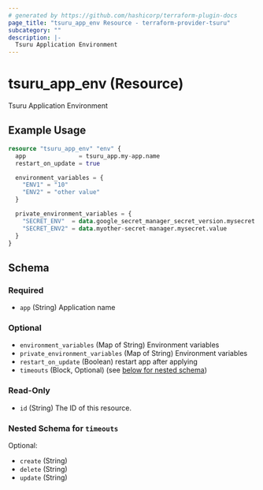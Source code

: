 ```yaml
---
# generated by https://github.com/hashicorp/terraform-plugin-docs
page_title: "tsuru_app_env Resource - terraform-provider-tsuru"
subcategory: ""
description: |-
  Tsuru Application Environment
---
```


# tsuru_app_env (Resource)

Tsuru Application Environment

## Example Usage

```terraform
resource "tsuru_app_env" "env" {
  app               = tsuru_app.my-app.name
  restart_on_update = true

  environment_variables = {
    "ENV1" = "10"
    "ENV2" = "other value"
  }

  private_environment_variables = {
    "SECRET_ENV"  = data.google_secret_manager_secret_version.mysecret.secret_data
    "SECRET_ENV2" = data.myother-secret-manager.mysecret.value
  }
}
```

<!-- schema generated by tfplugindocs -->
## Schema

### Required

- `app` (String) Application name

### Optional

- `environment_variables` (Map of String) Environment variables
- `private_environment_variables` (Map of String) Environment variables
- `restart_on_update` (Boolean) restart app after applying
- `timeouts` (Block, Optional) (see [below for nested schema](#nestedblock--timeouts))

### Read-Only

- `id` (String) The ID of this resource.

<a id="nestedblock--timeouts"></a>
### Nested Schema for `timeouts`

Optional:

- `create` (String)
- `delete` (String)
- `update` (String)


